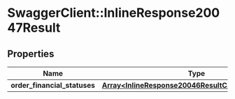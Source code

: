 # SwaggerClient::InlineResponse20047Result

## Properties
Name | Type | Description | Notes
------------ | ------------- | ------------- | -------------
**order_financial_statuses** | [**Array&lt;InlineResponse20046ResultCartOrderStatuses&gt;**](InlineResponse20046ResultCartOrderStatuses.md) |  | [optional] 


